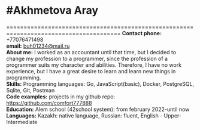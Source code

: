 # #Akhmetova Aray

=======================================================================================
**Contact phone:** +77076471498\
**email:** buh01234@mail.ru\
**About me:** I worked as an accountant until that time, but I decided to change my profession to a programmer, since the profession of a programmer suits my character and abilities. Therefore, I have no work experience, but I have a great desire to learn and learn new things in programming.\
**Skills:** Programming languages: Go, JavaScript(basic), Docker, PostgreSQL, Sqlite, Git, Postman\
**Code examples:** projects in my github repo: https://github.com/comfort777888 \
**Education:** Alem school (42school system): from february 2022-until now\
**Languages:** Kazakh: native language, Russian: fluent, English - Upper-Intermediate
